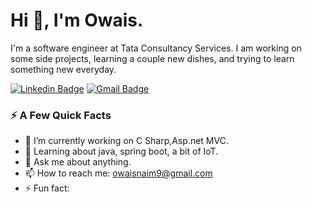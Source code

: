 # Hi 👋, I'm Owais.

I'm a software engineer at Tata Consultancy Services. I am working on some side projects, learning a couple new dishes, and trying to learn something new everyday.

[![Linkedin Badge](https://img.shields.io/badge/-owaisnaim-blue?style=flat&logo=Linkedin&logoColor=white&link=https://www.linkedin.com/in/owaisnaim/)](https://www.linkedin.com/in/owaisnaim/)
[![Gmail Badge](https://img.shields.io/badge/-owaisnaim9-c14438?style=flat&logo=Gmail&logoColor=white&link=mailto:owaisnaim9@gmail.com)](mailto:owaisnaim9@gmail.com)

### ⚡️ A Few Quick Facts

- 🔭 I’m currently working on C Sharp,Asp.net MVC.
- 🌱 Learning about java, spring boot, a bit of IoT.
- 💬 Ask me about anything.
- 📫 How to reach me: owaisnaim9@gmail.com
- ⚡ Fun fact: 
